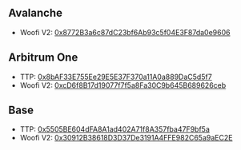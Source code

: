 ## Avalanche

- Woofi V2: [0x8772B3a6c87dC23bf6Ab93c5f04E3F87da0e9606](https://snowtrace.io/address/0x8772B3a6c87dC23bf6Ab93c5f04E3F87da0e9606)

## Arbitrum One

- TTP: [0x8bAF33E755Ee29E5E37F370a11A0a889DaC5d5f7](https://arbiscan.io/address/0x8bAF33E755Ee29E5E37F370a11A0a889DaC5d5f7)
- Woofi V2: [0xcD6f8B17d19077f7f5a8Fa30C9b645B689626ceb](https://arbiscan.io/address/0xcD6f8B17d19077f7f5a8Fa30C9b645B689626ceb)

## Base

- TTP: [0x5505BE604dFA8A1ad402A71f8A357fba47F9bf5a](https://basescan.org/address/0x5505BE604dFA8A1ad402A71f8A357fba47F9bf5a)
- Woofi V2: [0x30912B38618D3D37De3191A4FFE982C65a9aEC2E](https://arbiscan.io/address/0x30912B38618D3D37De3191A4FFE982C65a9aEC2E)